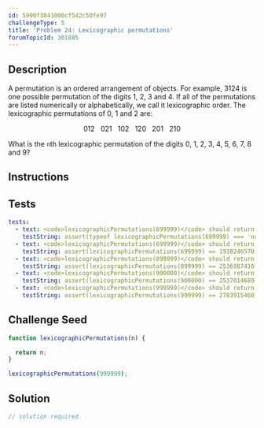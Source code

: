 ```yaml
---
id: 5900f3841000cf542c50fe97
challengeType: 5
title: 'Problem 24: Lexicographic permutations'
forumTopicId: 301885
---
```


## Description

<section id='description'>

A permutation is an ordered arrangement of objects. For example, 3124 is one possible permutation of the digits 1, 2, 3 and 4. If all of the permutations are listed numerically or alphabetically, we call it lexicographic order. The lexicographic permutations of 0, 1 and 2 are:

<div style='text-align: center;'>012   021   102   120   201   210</div>

What is the `n`th lexicographic permutation of the digits 0, 1, 2, 3, 4, 5, 6, 7, 8 and 9?

</section>

## Instructions

<section id='instructions'>

</section>

## Tests

<section id='tests'>

```yml
tests:
  - text: <code>lexicographicPermutations(699999)</code> should return a number.
    testString: assert(typeof lexicographicPermutations(699999) === 'number');
  - text: <code>lexicographicPermutations(699999)</code> should return 1938246570.
    testString: assert(lexicographicPermutations(699999) == 1938246570);
  - text: <code>lexicographicPermutations(899999)</code> should return 2536987410.
    testString: assert(lexicographicPermutations(899999) == 2536987410);
  - text: <code>lexicographicPermutations(900000)</code> should return 2537014689.
    testString: assert(lexicographicPermutations(900000) == 2537014689);
  - text: <code>lexicographicPermutations(999999)</code> should return 2783915460.
    testString: assert(lexicographicPermutations(999999) == 2783915460);

```

</section>

## Challenge Seed

<section id='challengeSeed'>

<div id='js-seed'>

```js
function lexicographicPermutations(n) {

  return n;
}

lexicographicPermutations(999999);
```

</div>

</section>

## Solution

<section id='solution'>

```js
// solution required
```

</section>
